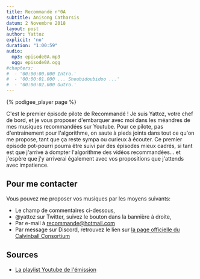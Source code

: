 ```yaml
---
title: Recommandé n°0A
subtitle: Anisong Catharsis
datum: 2 Novembre 2018
layout: post
author: Yattoz
explicit: 'no'
duration: "1:00:59"
audio:
  mp3: episode0A.mp3
  ogg: episode0A.ogg
#chapters:
#  - '00:00:00.000 Intro.'
#  - '00:00:01.000 ... Shoubidoubidoo ...'
#  - '00:00:02.000 Outro.'
---
```


{% podigee_player page %}


C'est le premier épisode pilote de Recommandé ! Je suis Yattoz, votre chef de bord, et je vous proposer d'embarquer avec moi dans les méandres de mes musiques recommandées sur Youtube. Pour ce pilote, pas d'entrainement pour l'algorithme, on saute à pieds joints dans tout ce qu'on me propose, tant que ça reste sympa ou curieux à écouter. Ce premier épisode pot-pourri pourra être suivi par des épisodes mieux cadrés, si tant est que j'arrive à dompter l'algorithme des vidéos recommandées... et j'espère que j'y arriverai également avec vos propositions que j'attends avec impatience. 

## Pour me contacter

Vous pouvez me proposer vos musiques par les moyens suivants:

  - Le champ de commentaires ci-dessous,
  - @yattoz sur Twitter, suivez le bouton dans la bannière à droite,
  - Par e-mail à [recommande@hotmail.com](mailto:recommande@hotmail.com)
  - Par message sur Discord, retrouvez le lien sur [la page officielle du Calvinball Consortium](https://calvinballradio.wordpress.com/)

## Sources

  * [La playlist Youtube de l'émission](https://www.youtube.com/playlist?list=PLIgk8mzU2JAX0hpR9mLg1MtttGIAMBfql)
